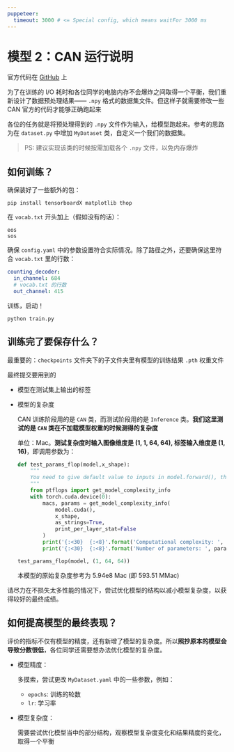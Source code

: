 ```yaml
---
puppeteer:
  timeout: 3000 # <= Special config, which means waitFor 3000 ms
---
```


# 模型 2：CAN 运行说明

官方代码在 [GitHub](https://github.com/LBH1024/CAN) 上

为了在训练的 I/O 耗时和各位同学的电脑内存不会爆炸之间取得一个平衡，我们重新设计了数据预处理结果—— `.npy` 格式的数据集文件。但这样子就需要修改一些 CAN 官方的代码才能够正确跑起来

各位的任务就是将预处理得到的 `.npy` 文件作为输入，给模型跑起来。参考的思路为在 `dataset.py` 中增加 `MyDataset` 类，自定义一个我们的数据集。

> PS: 建议实现该类的时候按需加载各个 `.npy` 文件，以免内存爆炸

<!-- 考虑到大部分同学可能并没有充足的经验来完成这部分的修改工作，这里提供大部分的修改指引，可以参考本目录下的文件，替换官方代码里的内容：

- `dataset.py`

    增加了 `MyDataset` 类，用于使用 `.npy` 文件

- `MyDataset.yaml`

    增加了 `dataset_dir` 参数

    注意在该配置文件里根据你的实际情况，修改 `dataset_dir` 和 `word_path` 两个参数

    > tips: 假如显卡爆显存（cuda out of memory）的话，也可以降低 `batch_size` 的值，但是会增加训练耗时

- `requirements.txt`

    除了 pytorch 以外的一些需要的包

- `train.py`

    适配 `MyDataset` 类

- `utils.py`

    适配新参数

 -->


## 如何训练？

确保装好了一些额外的包：

```shell
pip install tensorboardX matplotlib thop
```

在 `vocab.txt` 开头加上（假如没有的话）：

```
eos
sos
```

确保 `config.yaml` 中的参数设置符合实际情况。除了路径之外，还要确保这里符合 `vocab.txt` 里的行数：

```yaml
counting_decoder:
  in_channel: 684
  # vocab.txt 的行数
  out_channel: 415
```

训练，启动！

```shell
python train.py
```

## 训练完了要保存什么？

最重要的：`checkpoints` 文件夹下的子文件夹里有模型的训练结果 `.pth` 权重文件

最终提交要用到的
- 模型在测试集上输出的标签
- 模型的复杂度

    CAN 训练阶段用的是 `CAN` 类，而测试阶段用的是 `Inference` 类。**我们这里测试的是 `CAN` 类在不加载模型权重的时候测得的复杂度**

    单位：Mac。**测试复杂度时输入图像维度是 (1, 1, 64, 64), 标签输入维度是 (1, 16)**，即调用参数为：

    ```python
    def test_params_flop(model,x_shape):
        """
        You need to give default value to inputs in model.forward(), the following code can only pass one argument to forward()
        """
        from ptflops import get_model_complexity_info
        with torch.cuda.device(0):
            macs, params = get_model_complexity_info(
                model.cuda(), 
                x_shape, 
                as_strings=True, 
                print_per_layer_stat=False
            )
            print('{:<30}  {:<8}'.format('Computational complexity: ', macs))
            print('{:<30}  {:<8}'.format('Number of parameters: ', params))

    test_params_flop(model, (1, 64, 64))
    ```
    
    本模型的原始复杂度参考为 5.94e8 Mac (即 593.51 MMac)

请尽力在不损失太多性能的情况下，尝试优化模型的结构以减小模型复杂度，以获得较好的最终成绩。

## 如何提高模型的最终表现？

评价的指标不仅有模型的精度，还有新增了模型的复杂度。所以**照抄原本的模型会导致分数很低**，各位同学还需要想办法优化模型的复杂度。

- 模型精度：

    多摸索，尝试更改 `MyDataset.yaml` 中的一些参数，例如：

    - `epochs`: 训练的轮数
    - `lr`: 学习率

- 模型复杂度：

    需要尝试优化模型当中的部分结构，观察模型复杂度变化和结果精度的变化，取得一个平衡

<!-- ## 参考训练资源消耗

|显卡|训练速度|显存占用|
|---|---|---|
|桌面端 GTX 1080 Ti| 45min/epoch | 9.7 GB (batch_size=8) -->
